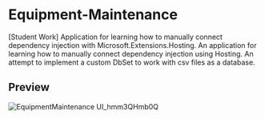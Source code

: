 # Equipment-Maintenance
[Student Work] Application for learning how to manually connect dependency injection with Microsoft.Extensions.Hosting. An application for learning how to manually connect dependency injection using Hosting. An attempt to implement a custom DbSet to work with csv files as a database.

## Preview
![EquipmentMaintenance UI_hmm3QHmb0Q](https://user-images.githubusercontent.com/30534091/175462089-48cda6a9-79a0-433e-9cd3-5e6f1890efa8.png)

